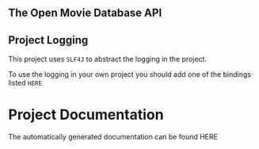 ## The Open Movie Database API

## Project Logging

This project uses `SLF4J` to abstract the logging in the project.

To use the logging in your own project you should add one of the bindings listed `HERE`

# Project Documentation

The automatically generated documentation can be found HERE


